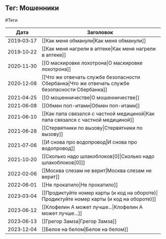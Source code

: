 ## Тег: Мошенники
#Теги

| Дата | Заголовок |
| --- | --- |
| 2019&#8209;03&#8209;17 | [[Как меня обманули\|Как меня обманули]] |
| 2019&#8209;10&#8209;22 | [[Как меня нагрели в аптеке\|Как меня нагрели в аптеке]] |
| 2020&#8209;11&#8209;30 | [[О маскировке лохотрона\|О маскировке лохотрона]] |
| 2020&#8209;12&#8209;08 | [[Что же отвечать службе безопасности Сбербанка\|Что же отвечать службе безопасности Сбербанка]] |
| 2021&#8209;04&#8209;25 | [[О мошенничестве\|О мошенничестве]] |
| 2021&#8209;06&#8209;08 | [[Обмен поп-итами\|Обмен поп-итами]] |
| 2021&#8209;06&#8209;10 | [[Как папа связался с частной медициной\|Как папа связался с частной медициной]] |
| 2021&#8209;06&#8209;28 | [[Стервятники по вызову\|Стервятники по вызову]] |
| 2021&#8209;07&#8209;06 | [[И снова про водопровод\|И снова про водопровод]] |
| 2021&#8209;10&#8209;20 | [[Сколько надо шлакоблоков[0]\|Сколько надо шлакоблоков[0]]] |
| 2022&#8209;02&#8209;06 | [[Москва слезам не верит\|Москва слезам не верит]] |
| 2022&#8209;06&#8209;01 | [[Не прокатило\|Не прокатило]] |
| 2023&#8209;03&#8209;04 | [[Продиктуйте номер карты (и код на обороте)\|Продиктуйте номер карты (и код на обороте)]] |
| 2023&#8209;06&#8209;12 | [[Клофелин А может лучше...\|Клофелин А может лучше...]] |
| 2023&#8209;06&#8209;13 | [[Грегор Замза\|Грегор Замза]] |
| 2023&#8209;12&#8209;04 | [[Белое на белом\|Белое на белом]] |
